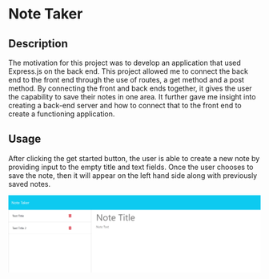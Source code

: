 # Note Taker

## Description

The motivation for this project was to develop an application that used Express.js on the back end. This project allowed me to connect the back end to the front end through the use of routes, a get method and a post method. By connecting the front and back ends together, it gives the user the capability to save their notes in one area. It further gave me insight into creating a back-end server and how to connect that to the front end to create a functioning application. 



## Usage

After clicking the get started button, the user is able to create a new note by providing input to the empty title and text fields. Once the user chooses to save the note, then it will appear on the left hand side along with previously saved notes. 

    
![alt text](public/assets/images/screenshot.png)
    

